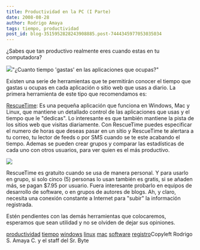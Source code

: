 ```yaml
---
title: Productividad en la PC (I Parte)
date: 2008-08-28
author: Rodrigo Amaya
tags: tiempo, productividad
post_id: blog-3515952828243908885.post-7444345977053035034
---
```


¿Sabes que tan productivo realmente eres cuando estas en tu
      computadora?

[![](http://1.bp.blogspot.com/_ayvorITawE4/SLcdbLJHs9I/AAAAAAAABJw/PwhI2W1yKkY/s320/makes_eat_time.jpg)](http://1.bp.blogspot.com/_ayvorITawE4/SLcdbLJHs9I/AAAAAAAABJw/PwhI2W1yKkY/s1600-h/makes_eat_time.jpg)"¿Cuanto tiempo 'gastas' en
      las aplicaciones que ocupas?"

Existen una
      serie de herramientas que te permitirán conocer el tiempo que gastas u ocupas en cada
      aplicación o sitio web que usas a diario. La primera herramienta de este tipo que recomendamos
      es:

[RescueTime](http://www.rescuetime.com/): Es una pequeña
      aplicación que funciona en Windows, Mac y Linux, que mantiene un detallado control de las
      aplicaciones que usas y el tiempo que le "dedicas". Lo interesante es que también mantiene la
      pista de los sitios web que visitas diariamente. Con RescueTime puedes especificar el numero
      de horas que deseas pasar en un sitio y RescueTime te alertara a tu correo, tu lector de feeds
      o por SMS cuando se te este acabando el tiempo. Ademas se pueden crear grupos y comparar las
      estadísticas de cada uno con otros usuarios, para ver quien es el más productivo.

[![](http://1.bp.blogspot.com/_ayvorITawE4/SLcbQP27mlI/AAAAAAAABJo/6QOsHc-FjdU/s320/rescue-time.png)](http://1.bp.blogspot.com/_ayvorITawE4/SLcbQP27mlI/AAAAAAAABJo/6QOsHc-FjdU/s1600-h/rescue-time.png)

RescueTime es gratuito cuando se usa de manera personal. Y para
      usarlo en grupo, si solo cinco (5) personas lo usan también es gratis, si se añaden más, se
      pagan $7.95 por usuario. Fuera interesante probarlo en equipos de desarrollo de software, o en
      grupos de autores de blogs.
Ah, y claro, necesita una conexión constante a Internet
      para "subir" la información registrada.

Estén pendientes con las demás
      herramientas que colocaremos, esperamos que sean utilidad y no se olviden de dejar sus
      opiniones.

[productividad](http://www.blogalaxia.com/tags/productividad) [tiempo](http://www.blogalaxia.com/tags/tiempo) [windows](http://www.blogalaxia.com/tags/windows) [linux](http://www.blogalaxia.com/tags/linux) [mac](http://www.blogalaxia.com/tags/mac) [software](http://www.blogalaxia.com/tags/software)
[registro](http://www.blogalaxia.com/tags/registro)Copyleft Rodrigo S. Amaya C. y el staff del Sr.
      Byte